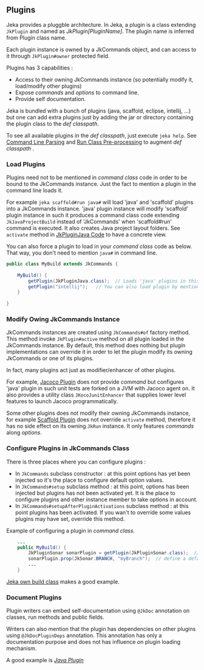 ## Plugins

Jeka provides a pluggble architecture. In Jeka, a plugin is a class extending `JkPlugin` and named as *JkPlugin[PluginName]*.
The plugin name is inferred from Plugin class name.

Each plugin instance is owned by a JkCommands object, and can access to it through `JkPlugin#owner` protected field.

Plugins has 3 capabilities :
* Access to their owning JkCommands instance (so potentially modify it, load/modify other plugins)
* Expose _commands_ and _options_ to command line.
* Provide self documentation.

Jeka is bundled with a bunch of plugins (java, scaffold, eclipse, intellij, ...) but one can add extra plugins just 
by adding the jar or directory containing the plugin class to the _def classpath_. 

To see all available plugins in the _def classpath_, just execute `jeka help`.
See [Command Line Parsing](#CommandLineParsing) and [Run Class Pre-processing](#RunClassPre-processing(Import3rdpartylibraryintoRunClasspath))
to augment _def classpath_ .

### Load Plugins

Plugins need not to be mentioned in _command class_ code in order to be bound to the JkCommands instance. Just the fact to 
mention a plugin in the command line loads it.

For example `jeka scaffold#run java#` will load 'java' and 'scaffold' plugins into a JkCommands instance. 
'java' plugin instance will modify 'scaffold' plugin instance in such it produces a command class code extending `JkJavaProjectBuild` 
instead of 'JkCommands' when 'scaffold#run' command is executed. It also creates Java project layout folders. See `activate` method in [JkPluginJava Code](https://github.com/jeka/jeka/blob/master/dev.jeka.core/src/main/java/dev/jeka/tool/builtins/java/JkPluginJava.java) 
to have a concrete view.

You can also force a plugin to load in your _command class_ code as below. That way, you don't need to mention `java#` in command line.

```Java
public class MyBuild extends JkCommands {
    
    MyBuild() {
        getPlugin(JkPluginJava.class);  // Loads 'java' plugins in this instance, a second call on 'plugins().get(JkPluginJava.class)' will return same instance.
        getPlugin("intellij");   // You can also load plugin by mentioning its name but it's slower cause it involves classpath scanning
    }
    
}
```

### Modify Owing JkCommands Instance

JkCommands instances are created using `JkCommands#of` factory method. This method invoke `JkPlugin#active` method on all plugin loaded in the JkCommands instance.
By default, this method does nothing but plugin implementations can override it in order to let the plugin modify its owning JkCommands or one of its plugins.

In fact, many plugins act just as modifier/enhancer of other plugins. 

For example, [Jacoco Plugin](https://github.com/jeka/jeka/blob/master/dev.jeka.core/src/main/java/org/jeka/tool/builtins/jacoco/JkPluginJacoco.java) 
does not provide _command_ but configures 'java' plugin in such unit tests are forked on a JVM with Jacoco agent on. 
It also provides a utility class `JKocoJunitEnhancer` that supplies lower level features to launch Jacoco programmatically.

Some other plugins does not modify their owning JkCommands instance, for example [Scaffold Plugin](https://github.com/jeka/jeka/blob/master/dev.jeka.core/src/main/java/org/jeka/tool/builtins/scaffold/JkPluginScaffold.java) 
does not override `activate` method, therefore it has no side effect on its owning `JkRun` instance. It only features _commands_  along _options_.


### Configure Plugins in JkCommands Class

There is three places where you can configure plugins :
* In `JkCommands` subclass constructor : at this point options has yet been injected so it's the place to configure default option values.
* In `JkCommands#setup` subclass method : at this point, options has been injected but plugins has not been activated yet. 
  It is the place to configure plugins and other instance member to take options in account.
* In `JkCommands#setupAfterPluginActivations` subclass method : at this point plugins has been activated. If you wan't to override 
some values plugins may have set, override this method.

Example of configuring a plugin in _command class_.

```Java
    ...
    public MyBuild() {
        JkPluginSonar sonarPlugin = getPlugin(JkPluginSonar.class);  // Load sonar plugin 
		sonarPlugin.prop(JkSonar.BRANCH, "myBranch");  // define a default for sonar.branch property
        ...
    }
```
[Jeka own build class](https://github.com/jeka/jeka/blob/master/dev.jeka.core/jeka/def/org/jeka/CoreBuild.java) makes a good example.

### Document Plugins

Plugin writers can embed self-documentation using `@JkDoc` annotation on classes, run methods and public fields.

Writers can also mention that the plugin has dependencies on other plugins using `@JkDocPluginDeps` annotation. This annotation 
has only a documentation purpose and does not has influence on plugin loading mechanism.

A good example is [*Java Plugin*](https://github.com/jeka/jeka/blob/master/dev.jeka.core/src/main/java/org/jeka/tool/builtins/java/JkPluginJava.java)

